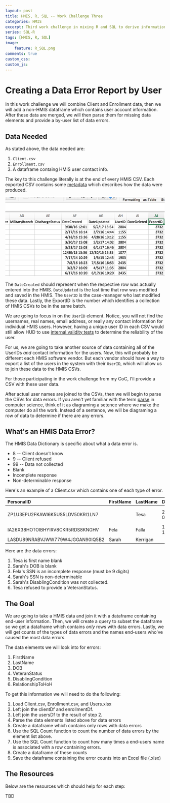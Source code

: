 ```yaml
---
layout: post
title: HMIS, R, SQL -- Work Challenge Three
categories: HMIS
excerpt: Third work challenge in mixing R and SQL to derive information from HMIS data. Creating a custom data error report.
series: SQL-R
tags: [HMIS, R, SQL]
image: 
    feature: R_SQL.png
comments: true
custom_css:
custom_js: 
---
```

# Creating a Data Error Report by User
In this work challenge we will combine  Client and Enrollment data, then we will add a non-HMIS dataframe which contains user account information.  After these data are merged, we will then parse them for missing data elements and provide a by-user list of data errors.

## Data Needed
As stated above, the data needed are:

1. `Client.csv`
2. `Enrollment.csv`
3. A dataframe containg HMIS user contact info.

The key to this challenge literally is at the end of every HMIS CSV.  Each exported CSV contains some [metadata](https://en.wikipedia.org/wiki/Metadata) which describes how the data were produced.

![](/images/csv-meta-data.png)

The `DateCreated` should represent when the respective row was actually entered into the HMIS.  `DateUpdated` is the last time that row was modified and saved in the HMIS.  The `UserID` is the case-manager who last modified these data.  Lastly, the ExportID is the number which identifies a collection of HMIS CSVs to be in the same batch.

We are going to focus in on the `UserID` element.  Notice, you will not find the usernames, real names, email address, or really any contact information for individual HMIS users.  However, having a unique user ID in each CSV would still allow HUD to use [internal validity tests](https://en.wikipedia.org/wiki/Internal_validity) to determine the reliability of the user.

For us, we are going to take another source of data containing all of the UserIDs _and_ contact information for the users.  Now, this will probably be different each HMIS software vendor.  But each vendor should have a way to export a list of the users in the system with their `UserID`, which will allow us to join these data to the HMIS CSVs.

For those participating in the work challenge from my CoC, I'll provide a CSV with these user data.

After actual user names are joined to the CSVs, then we will begin to parse the CSVs for data errors.  If you aren't yet familiar with the term [parse](https://en.wikipedia.org/wiki/Parsing) in computer science, think of it as diagraming a setence where we make the computer do all the work.  Instead of a sentence, we will be diagraming a row of data to determine if there are any errors.

## What's an HMIS Data Error?
The HMIS Data Dictionary is specific about what a data error is.

* 8 -- Client doesn’t know
* 9 -- Client refused
* 99 -- Data not collected 
* Blank
* Incomplete response
* Non-determinable response

Here's an example of a Client.csv which contains one of each type of error.

|PersonalID                       |FirstName |LastName |DOB        |SSN         |DisablingCondition |VeteranStatus |
|:--------------------------------|:---------|:--------|:----------|:-----------|:------------------|:-------------|
|ZP1U3EPU2FKAWI6K5US5LDV50KRI1LN7 |          |Tesa     |2010-01-01 |123-45-6789 |1                  |8             |
|IA26X38HOTOIBHYIRV8CKR5RDS8KNGHV |Fela      |Falla    |1999-1-1   |4321        |1                  |1             |
|LASDU89NRABVJWW779W4JGGAN90IQ5B2 |Sarah     |Kerrigan |           |Blahblah    |99                 |0             |

Here are the data errors:

1. Tesa is first name blank
2. Sarah's DOB is blank
3. Fela's SSN is an incomplete response (must be 9 digits)
4. Sarah's SSN is non-determinable
5. Sarah's DisablingCondition was not collected.
6. Tesa refused to provide a VeteranStatus.


## The Goal
We are going to take a HMIS data and join it with a dataframe containing end-user information.  Then, we will create a query to subset the dataframe so we get a dataframe which contains _only_ rows with data errors.  Lastly, we will get counts of the types of data errors and the names end-users who've caused the most data errors.

The data elements we will look into for errors:

1. FirstName
2. LastName
3. DOB
4. VeteranStatus
5. DisablingCondition
6. RelationshipToHoH

To get this information we will need to do the following:

1. Load Client.csv, Enrollment.csv, and Users.xlsx
2. Left join the clientDf and enrollmentDf.
3. Left join the usersDf to the result of step 2.
4. Parse the data elements listed above for data errors
5. Create a dataframe which contains only rows with data errors
6. Use the SQL Count function to count the number of data errors by the element list above.
7. Use the SQL Count function to count how many times a end-users name is associated with a row containing errors.
8. Create a dataframe of these counts
9. Save the dataframe containing the error counts into an Excel file (.xlsx)

## The Resources
Below are the resources which should help for each step:

TBD